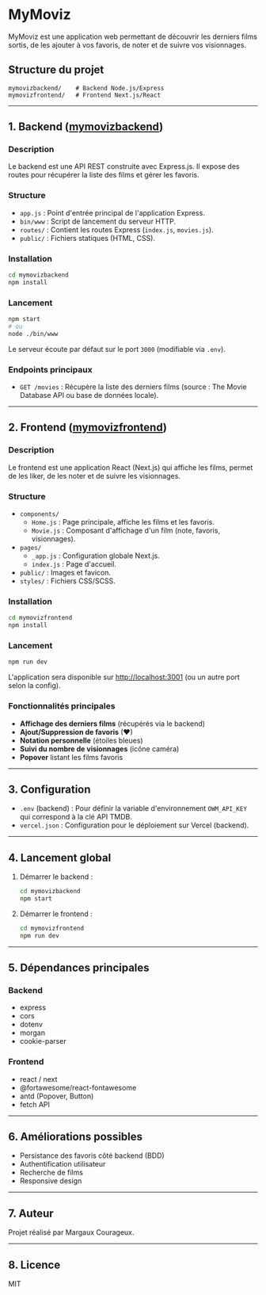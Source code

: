 # MyMoviz

MyMoviz est une application web permettant de découvrir les derniers films sortis, de les ajouter à vos favoris, de noter et de suivre vos visionnages.

## Structure du projet

```
mymovizbackend/    # Backend Node.js/Express
mymovizfrontend/   # Frontend Next.js/React
```

---

## 1. Backend ([mymovizbackend](mymovizbackend/app.js))

### Description

Le backend est une API REST construite avec Express.js. Il expose des routes pour récupérer la liste des films et gérer les favoris.

### Structure

- `app.js` : Point d'entrée principal de l'application Express.
- `bin/www` : Script de lancement du serveur HTTP.
- `routes/` : Contient les routes Express (`index.js`, `movies.js`).
- `public/` : Fichiers statiques (HTML, CSS).

### Installation

```sh
cd mymovizbackend
npm install
```

### Lancement

```sh
npm start
# ou
node ./bin/www
```

Le serveur écoute par défaut sur le port `3000` (modifiable via `.env`).

### Endpoints principaux

- `GET /movies` : Récupère la liste des derniers films (source : The Movie Database API ou base de données locale).

---

## 2. Frontend ([mymovizfrontend](mymovizfrontend/pages/index.js))

### Description

Le frontend est une application React (Next.js) qui affiche les films, permet de les liker, de les noter et de suivre les visionnages.

### Structure

- `components/`
  - `Home.js` : Page principale, affiche les films et les favoris.
  - `Movie.js` : Composant d'affichage d'un film (note, favoris, visionnages).
- `pages/`
  - `_app.js` : Configuration globale Next.js.
  - `index.js` : Page d'accueil.
- `public/` : Images et favicon.
- `styles/` : Fichiers CSS/SCSS.

### Installation

```sh
cd mymovizfrontend
npm install
```

### Lancement

```sh
npm run dev
```

L'application sera disponible sur [http://localhost:3001](http://localhost:3001) (ou un autre port selon la config).

### Fonctionnalités principales

- **Affichage des derniers films** (récupérés via le backend)
- **Ajout/Suppression de favoris** (♥)
- **Notation personnelle** (étoiles bleues)
- **Suivi du nombre de visionnages** (icône caméra)
- **Popover** listant les films favoris

---

## 3. Configuration

- `.env` (backend) : Pour définir la variable d'environnement `OWM_API_KEY` qui correspond à la clé API TMDB.
- `vercel.json` : Configuration pour le déploiement sur Vercel (backend).

---

## 4. Lancement global

1. Démarrer le backend :
   ```sh
   cd mymovizbackend
   npm start
   ```
2. Démarrer le frontend :
   ```sh
   cd mymovizfrontend
   npm run dev
   ```

---

## 5. Dépendances principales

### Backend

- express
- cors
- dotenv
- morgan
- cookie-parser

### Frontend

- react / next
- @fortawesome/react-fontawesome
- antd (Popover, Button)
- fetch API

---

## 6. Améliorations possibles

- Persistance des favoris côté backend (BDD)
- Authentification utilisateur
- Recherche de films
- Responsive design

---

## 7. Auteur

Projet réalisé par Margaux Courageux.

---

## 8. Licence

MIT
